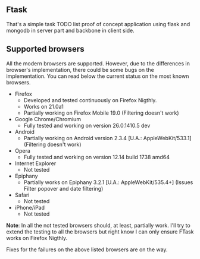 ## Ftask

That's a simple task TODO list proof of concept application using
flask and mongodb in server part and backbone in client side.

## Supported browsers

All the modern browsers are supported. However, due to the differences in 
browser's implementation, there could be some bugs on the implementation. You
can read below the current status on the most known browsers.

- Firefox
    - Developed and tested continuously on Firefox Nigthly.
    - Works on 21.0a1
    - Partially working on Firefox Mobile 19.0 (Filtering doesn't work)
- Google Chrome/Chromium
    - Fully tested and working on version 26.0.1410.5 dev
- Android
    - Partially working on Android version 2.3.4 \[U.A.: AppleWebKit/533.1\] 
      (Filtering doesn't work)
- Opera
    - Fully tested and working on version 12.14 build 1738 amd64
- Internet Explorer
    - Not tested
- Epiphany
    - Partially works on Epiphany 3.2.1 \[U.A.: AppleWebKit/535.4+\] (Issues 
      Filter popover and date filtering)
- Safari
    - Not tested
- iPhone/iPad
    - Not tested


**Note**: In all the not tested browsers should, at least, partially work.
I'll try to extend the testing to all the browsers but right know I can only
ensure FTask works on Firefox Nigthly. 

Fixes for the failures on the above listed browsers are on the way.
